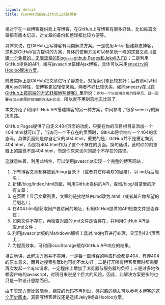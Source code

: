 ```yaml
---
layout: detail
title: 利用404页面在Github上搭建博客
---
```

相对于在一些博客提供商上写博客，在GitHub上写博客有很多好处，比如每篇文章都有版本记录，对文章的备份和整理都比较方便等。

具体来说，在GitHub上写博客有两类解决方案。一是使用Jekyll搭建静态博客，这也是GitHub官方提供的方案，具体的使用方法可以参见阮一峰的这篇文章[《搭建一个免费的，无限流量的Blog----github Pages和Jekyll入门》][1]；二是利用GitHub提供的API，编写javascript搭建Ajax博客，具体可以采用[sneezry的Hooloo解决方案][2]。

前者实际上是GitHub把文章进行了静态化，对搜索引擎比较友好；后者则可以利用Ajax的特性，使博客更加轻便灵动。两者不好比较优劣，如同sneezry在[《在GitHub上按前端的方式舒服地写博客》][3]里所说：`作为一个以前端自居的程序员，就一定要有彻头彻尾的前端的方法来实现`，所以就不用刻意地去比较了。

本文介绍了利用GitHub API搭建博客的另一种方案，中间参考了很多sneezry的解决思路。

GitHub Pages提供了自定义404页面的功能，只要在你的项目根目录添加一个404.html就可以了，当访问一个不存在的页面时，GitHub将会响应一个404的状态码，具体页面则是你自定义的404.html，重要的是，GitHub并不是重定向到404.html，而是将404.html作为了这个不存在的页面。换句话讲，此时你的浏览器上的路径不是404.html，而是你原来访问的那个不存在的路径。

这就意味着，利用此特性，可以使用javascript实现一个完整的博客网站：

1. 所有博客文章都存放到/blog/目录下（或者其它你喜欢的目录），以.md为后缀名；
2. 新建/blog/index.html页面，利用GitHub提供的API，查询/blog/目录里的所有文章；
3. 在页面上显示文章列表，文章的链接地址由.md改为.html（或者其它你希望的后缀名）；
4. 在404.html里获取用户要访问的地址，利用GitHub提供的API检查文件是否存在；
5. 如果文件不存在，再检查对应的.md文件是否存在，并利用GitHub API读取.md文件；
6. 利用javascript版的Markdown解析工具对.md内容进行处理，显示到404页面上；
7. 为提高效率，可利用localStorage缓存GitHub API响应的结果。

坦白地讲，此解决方案并不实用，一是每一篇博客的响应码全都是404，有悖404的原本意义，而且对搜索引擎b也可能不太友好；二是打开所有博客页面时都需要再次发起一个ajax请求，一定程序上增加了浏览器与服务器的负担；三是过多地依赖客户端的javascript，对项目来说是个巨大的风险。因此，此解决方案更多的也只是一种设计思路而已。

由于实现方案比较简单，相应的代码不再列出，感兴趣的朋友可以参考本博客的[这个历史版本][4]，真要写博客建议还是选择Jekyll或者Hooloo方案。

[1]:http://www.ruanyifeng.com/blog/2012/08/blogging_with_jekyll.html
[2]:https://github.com/sneezry/Hooloo
[3]:http://szy.me/q3p
[4]:https://github.com/hizzgdev/hizzgdev.github.io/tree/77d3a982541c5bd14fa66da2b8ae82272ce3f1e5
